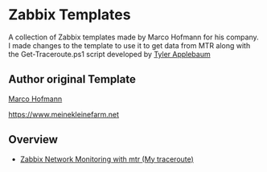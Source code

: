 # Zabbix Templates

A collection of Zabbix templates made by Marco Hofmann for his company.
I made changes to the template to use it to get data from MTR along with the Get-Traceroute.ps1 script developed by [Tyler Applebaum](https://gist.github.com/tylerapplebaum)

## Author original Template
[Marco Hofmann](https://github.com/xenadmin)

<https://www.meinekleinefarm.net>

## Overview

* [Zabbix Network Monitoring with mtr (My traceroute)](https://github.com/xenadmin/zabbix-templates/tree/master/zabbix-net-mtr)
